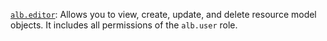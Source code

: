 [`alb.editor`](../../../../iam/concepts/access-control/roles.md#alb-editor): Allows you to view, create, update, and delete resource model objects. It includes all permissions of the `alb.user` role.

